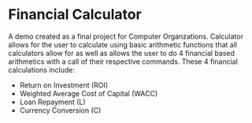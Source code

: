 # Financial Calculator
A demo created as a final project for Computer Organzations. Calculator allows for the user to calculate using basic arithmetic functions that all calculators allow for as well
as allows the user to do 4 financial based arithmetics with a call of their respective commands. These 4 financial calculations include:
- Return on Investment (ROI)
- Weighted Average Cost of Capital (WACC)
- Loan Repayment (L)
- Currency Conversion (C)
